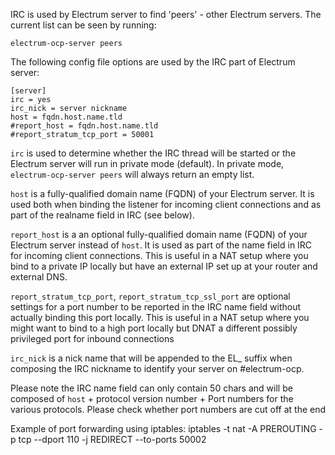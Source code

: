 IRC is used by Electrum server to find 'peers' - other Electrum servers. The
current list can be seen by running:

    electrum-ocp-server peers

The following config file options are used by the IRC part of Electrum server:

    [server]
    irc = yes
    irc_nick = server nickname
    host = fqdn.host.name.tld
    #report_host = fqdn.host.name.tld
    #report_stratum_tcp_port = 50001

`irc` is used to determine whether the IRC thread will be started or the 
Electrum server will run in private mode (default). In private mode, 
`electrum-ocp-server peers` will always return an empty list.

`host` is a fully-qualified domain name (FQDN) of your Electrum server. It is
used both when binding the listener for incoming client connections and as part
of the realname field in IRC (see below).

`report_host` is a an optional fully-qualified domain name (FQDN) of your Electrum server 
instead of `host`. It is used as part of the name field in IRC for incoming client connections.
This is useful in a NAT setup where you bind to a private IP locally but have an external IP
set up at your router and external DNS.

`report_stratum_tcp_port`, `report_stratum_tcp_ssl_port` are optional settings for a port number to be reported in the
IRC name field without actually binding this port locally. This is useful in a NAT setup
where you might want to bind to a high port locally but DNAT a different possibly privileged
port for inbound connections

`irc_nick` is a nick name that will be appended to the EL_ suffix when 
composing the IRC nickname to identify your server on #electrum-ocp.

Please note the IRC name field can only contain 50 chars and will be composed
of `host` + protocol version number + Port numbers for the various protocols.
Please check whether port numbers are cut off at the end   


Example of port forwarding using iptables:
iptables -t nat -A PREROUTING -p tcp --dport 110 -j REDIRECT --to-ports 50002

